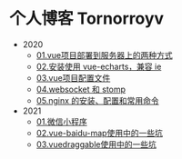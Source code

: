 # 个人博客 Tornorroyv
+ 2020
   + [01.vue项目部署到服务器上的两种方式](2020/01.md)
   + [02.安装使用 vue-echarts，兼容 ie](2020/02.md)
   + [03.vue项目配置文件](2020/03.md)
   + [04.websocket 和 stomp](2020/04.md)
   + [05.nginx 的安装、配置和常用命令](2020/05.md)
+ 2021
   + [01.微信小程序](2021/01.md)
   + [02.vue-baidu-map使用中的一些坑](2021/02.md)
   + [03.vuedraggable使用中的一些坑](2021/03.md)
